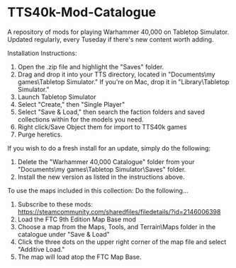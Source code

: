 # TTS40k-Mod-Catalogue

A repository of mods for playing Warhammer 40,000 on Tabletop Simulator. Updated regularly, every Tuseday if there's new content worth adding.

Installation Instructions:
1. Open the .zip file and highlight the "Saves" folder.
2. Drag and drop it into your TTS directory, located in "Documents\my games\Tabletop Simulator."
If you're on Mac, drop it in "Library\Tabletop Simulator."
3. Launch Tabletop Simulator
4. Select "Create," then "Single Player"
5. Select "Save & Load," then search the faction folders and saved collections within for the models you need.
6. Right click/Save Object them for import to TTS40k games
7. Purge heretics.

If you wish to do a fresh install for an update, simply do the following:
1. Delete the "Warhammer 40,000 Catalogue" folder from your "Documents\my games\Tabletop Simulator\Saves" folder.
2. Install the new version as listed in the instructions above.

To use the maps included in this collection: Do the following...

1. Subscribe to these mods: https://steamcommunity.com/sharedfiles/filedetails/?id=2146006398
2. Load the FTC 9th Edition Map Base mod
3. Choose a map from the Maps, Tools, and Terrain\Maps folder in the catalogue under "Save & Load"
4. Click the three dots on the upper right corner of the map file and select "Additive Load."
5. The map will load atop the FTC Map Base.
